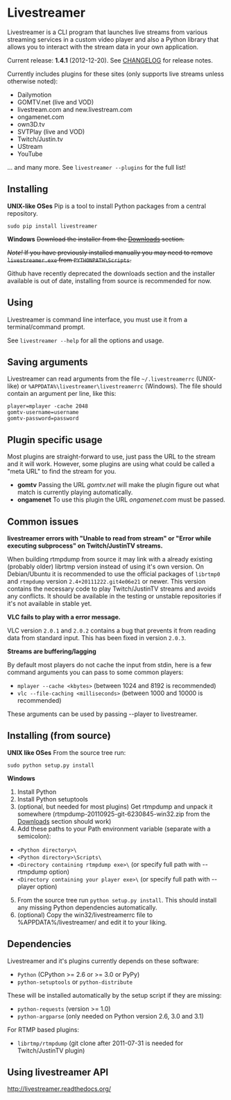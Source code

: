Livestreamer
============
Livestreamer is a CLI program that launches live streams from various streaming
services in a custom video player and also a Python library that allows you to
interact with the stream data in your own application.

Current release: **1.4.1** (2012-12-20). See [CHANGELOG](https://github.com/chrippa/livestreamer/blob/master/CHANGELOG) for release notes.

Currently includes plugins for these sites (only supports live streams unless otherwise noted):

* Dailymotion
* GOMTV.net (live and VOD)
* livestream.com and new.livestream.com
* ongamenet.com
* own3D.tv
* SVTPlay (live and VOD)
* Twitch/Justin.tv
* UStream
* YouTube

... and many more. See ```livestreamer --plugins``` for the full list!


Installing
---------------------------
**UNIX-like OSes**
Pip is a tool to install Python packages from a central repository.

    sudo pip install livestreamer

**Windows**
~~Download the installer from the [Downloads](https://github.com/chrippa/livestreamer/downloads) section.~~

~~*Note!* If you have previously installed manually you may need to remove ```livestreamer.exe``` from ```PYTHONPATH\Scripts```.~~

Github have recently deprecated the downloads section and the installer available is out of date, installing from source is recommended for now.


Using
-----
Livestreamer is command line interface, you must use it from a terminal/command prompt.

See ```livestreamer --help``` for all the options and usage.


Saving arguments
--------------------------------
Livestreamer can read arguments from the file ```~/.livestreamerrc``` (UNIX-like) or ```%APPDATA%\livestreamer\livestreamerrc``` (Windows).
The file should contain an argument per line, like this:

    player=mplayer -cache 2048
    gomtv-username=username
    gomtv-password=password


Plugin specific usage
---------------------
Most plugins are straight-forward to use, just pass the URL to the stream and it will work.
However, some plugins are using what could be called a "meta URL" to find the stream for you.

* **gomtv** Passing the URL *gomtv.net* will make the plugin figure out what match is currently playing automatically.
* **ongamenet** To use this plugin the URL *ongamenet.com* must be passed. 


Common issues
-------------
**livestreamer errors with "Unable to read from stream" or "Error while executing subprocess" on Twitch/JustinTV streams.**

When building rtmpdump from source it may link with a already existing (probably older) librtmp version instead of using it's
own version. On Debian/Ubuntu it is recommended to use the official packages of ```librtmp0``` and ```rtmpdump``` version
```2.4+20111222.git4e06e21``` or newer. This version contains the necessary code to play Twitch/JustinTV streams and
avoids any conflicts. It should be available in the testing or unstable repositories if it's not available in stable yet.

**VLC fails to play with a error message.**

VLC version ```2.0.1``` and ```2.0.2``` contains a bug that prevents it from reading data from standard input.
This has been fixed in version ```2.0.3```.

**Streams are buffering/lagging**

By default most players do not cache the input from stdin, here is a few command arguments you can pass to some common players:

* ```mplayer --cache <kbytes>``` (between 1024 and 8192 is recommended)
* ```vlc --file-caching <milliseconds>``` (between 1000 and 10000 is recommended)

These arguments can be used by passing --player to livestreamer.


Installing (from source)
---------------------------------

**UNIX like OSes** From the source tree run:

    sudo python setup.py install

**Windows**

1. Install Python
2. Install Python setuptools
3. (optional, but needed for most plugins) Get rtmpdump and unpack it somewhere (rtmpdump-20110925-git-6230845-win32.zip from the [Downloads](https://github.com/chrippa/livestreamer/downloads) section should work)
4. Add these paths to your Path environment variable (separate with a semicolon):
 * ```<Python directory>\```
 * ```<Python directory>\Scripts\```
 * ```<Directory containing rtmpdump exe>\``` (or specify full path with --rtmpdump option)
 * ```<Directory containing your player exe>\``` (or specify full path with --player option)
5. From the source tree run ```python setup.py install```.
   This should install any missing Python dependencies automatically.
6. (optional) Copy the win32/livestreamerrc file to %APPDATA%/livestreamer/ and edit it to your liking.



Dependencies
------------
Livestreamer and it's plugins currently depends on these software:

* ```Python``` (CPython >= 2.6 or >= 3.0 or PyPy)
* ```python-setuptools``` or ```python-distribute```

These will be installed automatically by the setup script if they are missing:
* ```python-requests``` (version >= 1.0)
* ```python-argparse``` (only needed on Python version 2.6, 3.0 and 3.1)

For RTMP based plugins:
* ```librtmp/rtmpdump``` (git clone after 2011-07-31 is needed for Twitch/JustinTV plugin)


Using livestreamer API
-------------------------------

http://livestreamer.readthedocs.org/


